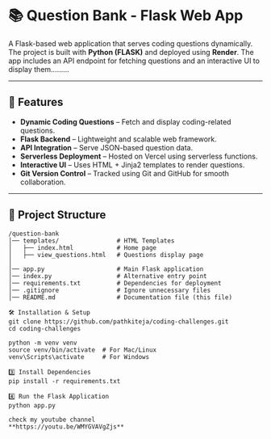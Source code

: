 # 📚 Question Bank - Flask Web App

A Flask-based web application that serves coding questions dynamically. The project is built with **Python (FLASK)** and deployed using **Render**. The app includes an API endpoint for fetching questions and an interactive UI to display them.........

---

## 🚀 Features

- **Dynamic Coding Questions** – Fetch and display coding-related questions.
- **Flask Backend** – Lightweight and scalable web framework.
- **API Integration** – Serve JSON-based question data.
- **Serverless Deployment** – Hosted on Vercel using serverless functions.
- **Interactive UI** – Uses HTML + Jinja2 templates to render questions.
- **Git Version Control** – Tracked using Git and GitHub for smooth collaboration.

---

## 📂 Project Structure

```plaintext
/question-bank
│── templates/                # HTML Templates
│   ├── index.html            # Home page
│   ├── view_questions.html   # Questions display page
│
│── app.py                    # Main Flask application
│── index.py                  # Alternative entry point
│── requirements.txt          # Dependencies for deployment
│── .gitignore                # Ignore unnecessary files
│── README.md                 # Documentation file (this file)

🛠 Installation & Setup
git clone https://github.com/pathkiteja/coding-challenges.git
cd coding-challenges

python -m venv venv
source venv/bin/activate  # For Mac/Linux
venv\Scripts\activate     # For Windows

3️⃣ Install Dependencies
pip install -r requirements.txt

4️⃣ Run the Flask Application
python app.py

check my youtube channel 
**https://youtu.be/WMYGVAVgZjs**
